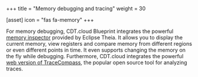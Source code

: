 +++
title = "Memory debugging and tracing"
weight = 30

[asset]
  icon = "fas fa-memory"
+++

For memory debugging, CDT.cloud Blueprint integrates the powerful [memory inspector](https://github.com/eclipse-theia/theia-cpp-extensions/tree/master/packages/cpp-debug) provided by Eclipse Theia. It allows you to display the current memory, view registers and compare memory from different regions or even different points in time. It even supports changing the memory on the fly while debugging. Furthermore, CDT.cloud integrates the powerful [web version of TraceCompass](https://github.com/theia-ide/theia-trace-extension/), the popular open source tool for analyzing traces.
